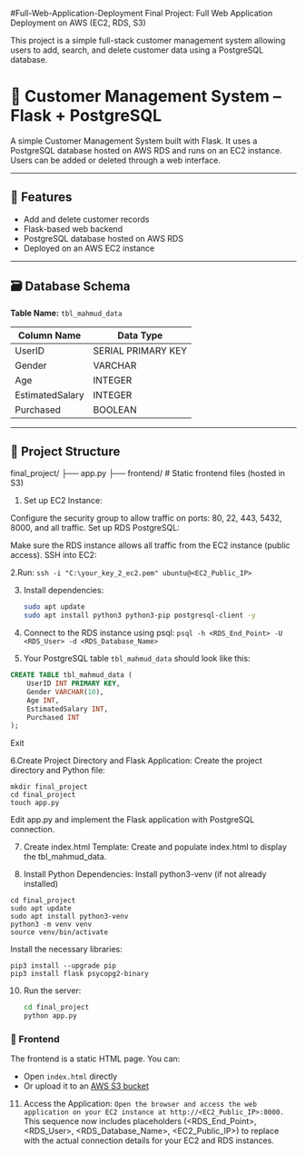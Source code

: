 #Full-Web-Application-Deployment
Final Project: Full Web Application Deployment on AWS (EC2, RDS, S3)

This project is a simple full-stack customer management system allowing users to add, search, and delete customer data using a PostgreSQL database.
# 👤 Customer Management System – Flask + PostgreSQL
A simple Customer Management System built with Flask. It uses a PostgreSQL database hosted on AWS RDS and runs on an EC2 instance. Users can be added or deleted through a web interface.

---

## 📌 Features

- Add and delete customer records
- Flask-based web backend
- PostgreSQL database hosted on AWS RDS
- Deployed on an AWS EC2 instance

---

## 🗃️ Database Schema

**Table Name:** `tbl_mahmud_data`

| Column Name     | Data Type |
|------------------|-----------|
| UserID           | SERIAL PRIMARY KEY |
| Gender           | VARCHAR |
| Age              | INTEGER |
| EstimatedSalary  | INTEGER |
| Purchased        | BOOLEAN |

---

## 📂 Project Structure
final_project/
├── app.py
├── frontend/ # Static frontend files (hosted in S3)

1. Set up EC2 Instance:

  Configure the security group to allow traffic on ports: 80, 22, 443, 5432, 8000, and all traffic.
  Set up RDS PostgreSQL:

  Make sure the RDS instance allows all traffic from the EC2 instance (public access).
  SSH into EC2:

2.Run:
```ssh -i "C:\your_key_2_ec2.pem" ubuntu@<EC2_Public_IP>```


3. Install dependencies:
    ```bash
    sudo apt update
    sudo apt install python3 python3-pip postgresql-client -y
    ```
    
4. Connect to the RDS instance using psql:
   ```psql -h <RDS_End_Point> -U <RDS_User> -d <RDS_Database_Name>```

5. Your PostgreSQL table `tbl_mahmud_data` should look like this:
```sql
CREATE TABLE tbl_mahmud_data (
    UserID INT PRIMARY KEY,
    Gender VARCHAR(10),
    Age INT,
    EstimatedSalary INT,
    Purchased INT
);
```
Exit

6.Create Project Directory and Flask Application:
  Create the project directory and Python file: 
```
mkdir final_project
cd final_project
touch app.py
```
Edit app.py and implement the Flask application with PostgreSQL connection.

7. Create index.html Template:
   Create and populate index.html to display the tbl_mahmud_data.

9. Install Python Dependencies:
   Install python3-venv (if not already installed)
```
cd final_project
sudo apt update
sudo apt install python3-venv
python3 -m venv venv
source venv/bin/activate
```

Install the necessary libraries:
```
pip3 install --upgrade pip
pip3 install flask psycopg2-binary
```

10. Run the server:
    ```bash
    cd final_project
    python app.py    
    ```

### 🔹 Frontend

The frontend is a static HTML page. You can:

- Open `index.html` directly
- Or upload it to an [AWS S3 bucket](https://docs.aws.amazon.com/AmazonS3/latest/userguide/WebsiteHosting.html)

11. Access the Application:
```Open the browser and access the web application on your EC2 instance at http://<EC2_Public_IP>:8000.```
This sequence now includes placeholders (<RDS_End_Point>, <RDS_User>, <RDS_Database_Name>, <EC2_Public_IP>) to replace with the actual connection details for your EC2 and RDS instances.



